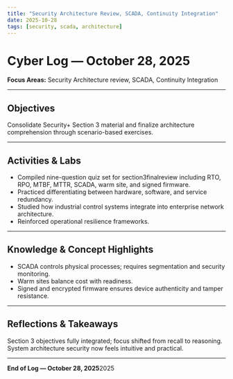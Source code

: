 ```yaml
---
title: "Security Architecture Review, SCADA, Continuity Integration"
date: 2025-10-28
tags: [security, scada, architecture]
---
```


# Cyber Log — October 28, 2025
**Focus Areas:** Security Architecture review, SCADA, Continuity Integration  

---

## Objectives
Consolidate Security+ Section 3 material and finalize architecture comprehension through scenario-based exercises.

---

## Activities & Labs
- Compiled nine-question quiz set for section3finalreview including RTO, RPO, MTBF, MTTR, SCADA, warm site, and signed firmware.  
- Practiced differentiating between hardware, software, and service redundancy.  
- Studied how industrial control systems integrate into enterprise network architecture.  
- Reinforced operational resilience frameworks.  

---

## Knowledge & Concept Highlights
- SCADA controls physical processes; requires segmentation and security monitoring.  
- Warm sites balance cost with readiness.  
- Signed and encrypted firmware ensures device authenticity and tamper resistance.

---

## Reflections & Takeaways
Section 3 objectives fully integrated; focus shifted from recall to reasoning.  
System architecture security now feels intuitive and practical.

---

**End of Log — October 28, 2025**2025
